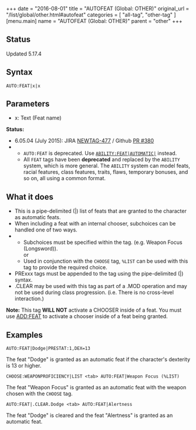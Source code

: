 +++
date = "2016-08-01"
title = "AUTOFEAT (Global: OTHER)"
original_url = "/list/global/other.html#autofeat"
categories = [ "all-tag", "other-tag" ]
[menu.main]
    name = "AUTOFEAT (Global: OTHER)"
    parent = "other"
+++

## Status

Updated 5.17.4

## Syntax

`AUTO:FEAT|x|x`

## Parameters

-   x: Text (Feat name)



<span id="autofeat"></span>

**Status:**

-   6.05.04 (July 2015): JIRA
    [NEWTAG-477](http://jira.pcgen.org/browse/NEWTAG-477) / Github [PR
    \#380](https://github.com/PCGen/pcgen/pull/380)
-   -   `AUTO:FEAT` is deprecated. Use
        [`ABILITY:FEAT|AUTOMATIC|`](/list/global/other/ability.html) instead.
    -   All `FEAT` tags have been **deprecated** and replaced by the
        `ABILITY` system, which is more general. The `ABILITY` system
        can model feats, racial features, class features, traits, flaws,
        temporary bonuses, and so on, all using a common format.

What it does
------------

-   This is a pipe-delimited (|) list of feats that are granted to the
    character as automatic feats.
-   When including a feat with an internal chooser, subchoices can be
    handled one of two ways.
-   -   Subchoices must be specified within the tag. (e.g. Weapon Focus
        (Longsword)).\
         or
    -   Used in conjunction with the `CHOOSE` tag, `%LIST` can be used
        with this tag to provide the required choice.
-   PRExxx tags must be appended to the tag using the pipe-delimited (|)
    syntax.
-   .CLEAR may be used with this tag as part of a .MOD operation and may
    not be used during class progression. (i.e. There is no
    cross-level interaction.)

**Note:** This tag **WILL NOT** activate a CHOOSER inside of a feat. You
must use [ADD:FEAT](/list/global/add/feat.html) to activate a chooser
inside of a feat being granted.

Examples
--------

`AUTO:FEAT|Dodge|PRESTAT:1,DEX=13`

The feat "Dodge" is granted as an automatic feat if the character's
dexterity is 13 or higher.

`CHOOSE:WEAPONPROFICIENCY|LIST <tab> AUTO:FEAT|Weapon Focus (%LIST)`

The feat "Weapon Focus" is granted as an automatic feat with the weapon
chosen with the `CHOOSE` tag.

`AUTO:FEAT|.CLEAR.Dodge <tab> AUTO:FEAT|Alertness`

The feat "Dodge" is cleared and the feat "Alertness" is granted as an
automatic feat.


